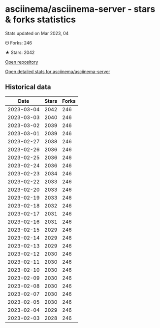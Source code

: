 # asciinema/asciinema-server - stars & forks statistics

Stats updated on Mar 2023, 04

☋ Forks: 246

★ Stars: 2042

[Open repository](https://github.com/asciinema/asciinema-server)

[Open detailed stats for asciinema/asciinema-server](https://reviewgithub.com/rep/asciinema/asciinema-server)

## Historical data
| Date | Stars | Forks |
|------|-------|-------|
| 2023-03-04 | 2042 | 246 | 
| 2023-03-03 | 2040 | 246 | 
| 2023-03-02 | 2039 | 246 | 
| 2023-03-01 | 2039 | 246 | 
| 2023-02-27 | 2038 | 246 | 
| 2023-02-26 | 2036 | 246 | 
| 2023-02-25 | 2036 | 246 | 
| 2023-02-24 | 2036 | 246 | 
| 2023-02-23 | 2034 | 246 | 
| 2023-02-22 | 2033 | 246 | 
| 2023-02-20 | 2033 | 246 | 
| 2023-02-19 | 2033 | 246 | 
| 2023-02-18 | 2032 | 246 | 
| 2023-02-17 | 2031 | 246 | 
| 2023-02-16 | 2031 | 246 | 
| 2023-02-15 | 2029 | 246 | 
| 2023-02-14 | 2029 | 246 | 
| 2023-02-13 | 2029 | 246 | 
| 2023-02-12 | 2030 | 246 | 
| 2023-02-11 | 2030 | 246 | 
| 2023-02-10 | 2030 | 246 | 
| 2023-02-09 | 2030 | 246 | 
| 2023-02-08 | 2030 | 246 | 
| 2023-02-07 | 2030 | 246 | 
| 2023-02-05 | 2030 | 246 | 
| 2023-02-04 | 2029 | 246 | 
| 2023-02-03 | 2028 | 246 | 

